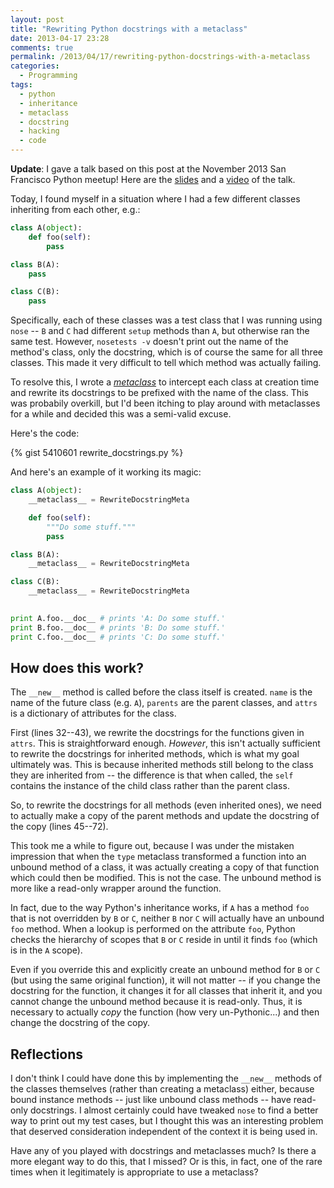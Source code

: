 ```yaml
---
layout: post
title: "Rewriting Python docstrings with a metaclass"
date: 2013-04-17 23:28
comments: true
permalink: /2013/04/17/rewriting-python-docstrings-with-a-metaclass
categories: 
  - Programming
tags:
  - python
  - inheritance
  - metaclass
  - docstring
  - hacking
  - code
---
```


**Update**: I gave a talk based on this post at the November 2013 San
 Francisco Python meetup! Here are the
 [slides](/publications/slides/sfpython2013/metaclasses-slides.slides.html?transition=none)
 and a [video](https://www.youtube.com/watch?v=ZrUIRSVv1gw) of the
 talk.

Today, I found myself in a situation where I had a few different
classes inheriting from each other, e.g.:

```python Inheritance structure
class A(object):
    def foo(self):
	    pass

class B(A):
    pass

class C(B):
    pass
```

Specifically, each of these classes was a test class that I was
running using `nose` -- `B` and `C` had different `setup` methods than
`A`, but otherwise ran the same test. However, `nosetests -v` doesn't
print out the name of the method's class, only the docstring, which is
of course the same for all three classes. This made it very difficult
to tell which method was actually failing.

To resolve this, I wrote a
[*metaclass*](http://stackoverflow.com/questions/100003/what-is-a-metaclass-in-python)
to intercept each class at creation time and rewrite its docstrings to
be prefixed with the name of the class. This was probabily overkill,
but I'd been itching to play around with metaclasses for a while and
decided this was a semi-valid excuse.

<!-- more -->

Here's the code:

{% gist 5410601 rewrite_docstrings.py %}

And here's an example of it working its magic:

```python Magic docstring rewriting!
class A(object):
    __metaclass__ = RewriteDocstringMeta

    def foo(self):
        """Do some stuff."""
        pass

class B(A):
    __metaclass__ = RewriteDocstringMeta

class C(B):
    __metaclass__ = RewriteDocstringMeta
        

print A.foo.__doc__ # prints 'A: Do some stuff.'
print B.foo.__doc__ # prints 'B: Do some stuff.'
print C.foo.__doc__ # prints 'C: Do some stuff.'
```

## How does this work?

The `__new__` method is called before the class itself is
created. `name` is the name of the future class (e.g. `A`), `parents`
are the parent classes, and `attrs` is a dictionary of attributes for
the class.

First (lines 32--43), we rewrite the docstrings for the functions given
in `attrs`. This is straightforward enough.  *However*, this isn't
actually sufficient to rewrite the docstrings for inherited methods,
which is what my goal ultimately was. This is because inherited
methods still belong to the class they are inherited from -- the
difference is that when called, the `self` contains the instance of
the child class rather than the parent class.

So, to rewrite the docstrings for all methods (even inherited ones),
we need to actually make a copy of the parent methods and update the
docstring of the copy (lines 45--72).

This took me a while to figure out, because I was under the mistaken
impression that when the `type` metaclass transformed a function into
an unbound method of a class, it was actually creating a copy of that
function which could then be modified. This is not the case. The
unbound method is more like a read-only wrapper around the
function.

In fact, due to the way Python's inheritance works, if `A`
has a method `foo` that is not overridden by `B` or `C`, neither `B`
nor `C` will actually have an unbound `foo` method. When a lookup is
performed on the attribute `foo`, Python checks the hierarchy of
scopes that `B` or `C` reside in until it finds `foo` (which is in the
`A` scope).

Even if you override this and explicitly create an unbound method for
`B` or `C` (but using the same original function), it will not matter
-- if you change the docstring for the function, it changes it for all
classes that inherit it, and you cannot change the unbound method
because it is read-only. Thus, it is necessary to actually *copy* the
function (how very un-Pythonic...) and then change the docstring of
the copy.

## Reflections

I don't think I could have done this by implementing the `__new__`
methods of the classes themselves (rather than creating a metaclass)
either, because bound instance methods -- just like unbound class
methods -- have read-only docstrings. I almost certainly could have
tweaked `nose` to find a better way to print out my test cases, but I
thought this was an interesting problem that deserved consideration
independent of the context it is being used in.

Have any of you played with docstrings and metaclasses much? Is there
a more elegant way to do this, that I missed? Or is this, in fact, one
of the rare times when it legitimately is appropriate to use a
metaclass?
